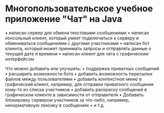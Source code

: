 # Многопользовательское учебное приложение "Чат" на Java

• написан сервер для обмена текстовыми сообщениями
• написан консольный клиент, который умеет подключаться к серверу и обмениваться сообщениями с другими участниками
• написан бот клиента, который может принимать запросы и отправлять данные о текущей дате и времени
• написан клиент для чата с графическим интерфейсом

Что можно добавить или улучшить:
• поддержка приватных сообщений
• расширить возможности бота
• добавить возможность пересылки файлов между пользователями
• добавить контекстное меню в графический клиент, например, для отправки приватного сообщения кому-то из списка участников
• добавить раскраску сообщений в графическом клиенте в зависимости от отправителя
• Добавить блокировку сервером участников за что-либо, например, ненормативную лексику в сообщениях
• и т.д.
